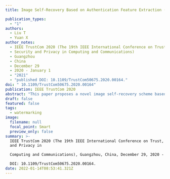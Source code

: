 ```yaml
---
title: Image Self-Recovery Based on Authentication Feature Extraction (Conference paper)

publication_types:
  - "1"
authors:
  - Liu T
  - Yuan X
author_notes:
  - IEEE TrustCom 2020 (The 19th IEEE International Conference on Trust
  - Security and Privacy in Computing and Communications)
  - Guangzhou
  - China
  - December 29
  - 2020 - January 1
  - "2021"
  - "published DOI: 10.1109/TrustCom50675.2020.00164."
doi: " 10.1109/TrustCom50675.2020.00164"
publication: IEEE TrustCom 2020
abstract: "This paper proposes a novel image self-recovery scheme based on authentication feature extraction. The Authentication Feature Extraction method is proposed to calculate the authentication information. The Set Partitioning in Hierarchical Trees encoding algorithm is employed to calculate the recovery information. Moreover, in order to retrieve the damaged information caused by tampering, we propose to map each block into another position and generate the mapped-recovery information accordingly. In this way, a double assurance of recovery information can be provided. Experimental results show the superior performance of the proposed scheme in terms of image self-recovery. Comparison with the state-of-the-art works demonstrate that the proposed scheme shows efficiency in strong capability for image recovery, and effectiveness of attack resistance\n"
draft: false
featured: false
tags:
  - watermarking
image:
  filename: null
  focal_point: Smart
  preview_only: false
summary: >-
  IEEE TrustCom 2020 (The 19th IEEE International Conference on Trust, Security
  and Privacy in

  Computing and Communications), Guangzhou, China, December 29, 2020 - January 1, 2021, published

  DOI: 10.1109/TrustCom50675.2020.00164.
date: 2022-01-14T08:53:41.321Z
---
```

